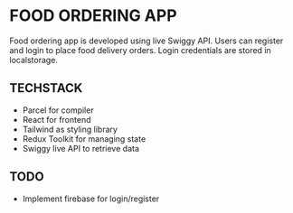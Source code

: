 # FOOD ORDERING APP

Food ordering app is developed using live Swiggy API. Users can register and login to place food delivery orders. Login credentials are stored in localstorage.

## TECHSTACK

- Parcel for compiler
- React for frontend
- Tailwind as styling library
- Redux Toolkit for managing state
- Swiggy live API to retrieve data

## TODO

- Implement firebase for login/register
